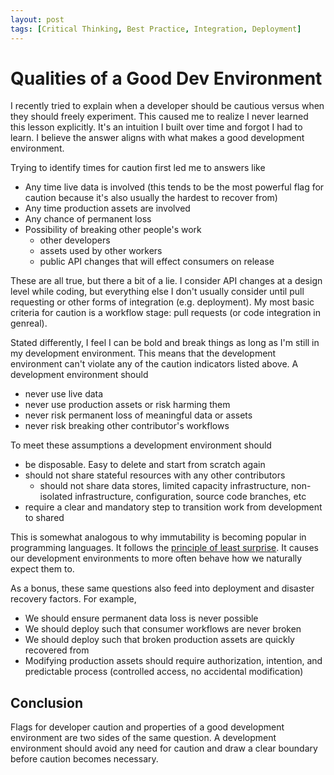 ```yaml
---
layout: post
tags: [Critical Thinking, Best Practice, Integration, Deployment]
---
```


# Qualities of a Good Dev Environment

I recently tried to explain when a developer should be cautious versus when they should freely experiment. This caused me to realize I never learned this lesson explicitly. It's an intuition I built over time and forgot I had to learn. I believe the answer aligns with what makes a good development environment.

Trying to identify times for caution first led me to answers like
- Any time live data is involved (this tends to be the most powerful flag for caution because it's also usually the hardest to recover from)
- Any time production assets are involved
- Any chance of permanent loss
- Possibility of breaking other people's work 
  - other developers
  - assets used by other workers
  - public API changes that will effect consumers on release


These are all true, but there a bit of a lie. I consider API changes at a design level while coding, but everything else I don't usually consider until pull requesting or other forms of integration (e.g. deployment). My most basic criteria for caution is a workflow stage: pull requests (or code integration in genreal). 

Stated differently, I feel I can be bold and break things as long as I'm still in my development environment. This means that the development environment can't violate any of the caution indicators listed above. A development environment should 
- never use live data
- never use production assets or risk harming them
- never risk permanent loss of meaningful data or assets
- never risk breaking other contributor's workflows


To meet these assumptions a development environment should
- be disposable. Easy to delete and start from scratch again
- should not share stateful resources with any other contributors
  - should not share data stores, limited capacity infrastructure, non-isolated infrastructure, configuration, source code branches, etc
- require a clear and mandatory step to transition work from development to shared

This is somewhat analogous to why immutability is becoming popular in programming languages. It follows the [principle of least surprise](https://en.wikipedia.org/wiki/Principle_of_least_astonishment). It causes our development environments to more often behave how we naturally expect them to.

As a bonus, these same questions also feed into deployment and disaster recovery factors. For example,
- We should ensure permanent data loss is never possible
- We should deploy such that consumer workflows are never broken
- We should deploy such that broken production assets are quickly recovered from
- Modifying production assets should require authorization, intention, and predictable process (controlled access, no accidental modification)

## Conclusion

Flags for developer caution and properties of a good development environment are two sides of the same question. A development environment should avoid any need for caution and draw a clear boundary before caution becomes necessary.

